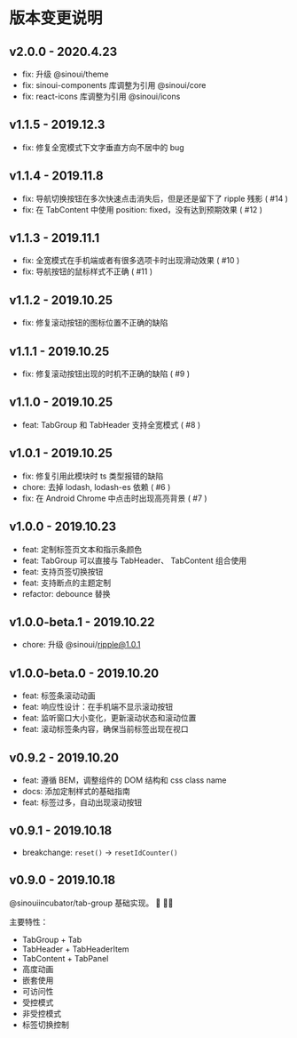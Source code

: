 # 版本变更说明

## v2.0.0 - 2020.4.23

- fix: 升级 @sinoui/theme
- fix: sinoui-components 库调整为引用 @sinoui/core
- fix: react-icons 库调整为引用 @sinoui/icons

## v1.1.5 - 2019.12.3

- fix: 修复全宽模式下文字垂直方向不居中的 bug

## v1.1.4 - 2019.11.8

- fix: 导航切换按钮在多次快速点击消失后，但是还是留下了 ripple 残影 ( #14 )
- fix: 在 TabContent 中使用 position: fixed，没有达到预期效果 ( #12 )

## v1.1.3 - 2019.11.1

- fix: 全宽模式在手机端或者有很多选项卡时出现滑动效果 ( #10 )
- fix: 导航按钮的鼠标样式不正确 ( #11 )

## v1.1.2 - 2019.10.25

- fix: 修复滚动按钮的图标位置不正确的缺陷

## v1.1.1 - 2019.10.25

- fix: 修复滚动按钮出现的时机不正确的缺陷 ( #9 )

## v1.1.0 - 2019.10.25

- feat: TabGroup 和 TabHeader 支持全宽模式 ( #8 )

## v1.0.1 - 2019.10.25

- fix: 修复引用此模块时 ts 类型报错的缺陷
- chore: 去掉 lodash, lodash-es 依赖 ( #6 )
- fix: 在 Android Chrome 中点击时出现高亮背景 ( #7 )

## v1.0.0 - 2019.10.23

- feat: 定制标签页文本和指示条颜色
- feat: TabGroup 可以直接与 TabHeader、 TabContent 组合使用
- feat: 支持页签切换按钮
- feat: 支持断点的主题定制
- refactor: debounce 替换

## v1.0.0-beta.1 - 2019.10.22

- chore: 升级 @sinoui/ripple@1.0.1

## v1.0.0-beta.0 - 2019.10.20

- feat: 标签条滚动动画
- feat: 响应性设计：在手机端不显示滚动按钮
- feat: 监听窗口大小变化，更新滚动状态和滚动位置
- feat: 滚动标签条内容，确保当前标签出现在视口

## v0.9.2 - 2019.10.20

- feat: 遵循 BEM，调整组件的 DOM 结构和 css class name
- docs: 添加定制样式的基础指南
- feat: 标签过多，自动出现滚动按钮

## v0.9.1 - 2019.10.18

- breakchange: `reset()` -> `resetIdCounter()`

## v0.9.0 - 2019.10.18

@sinouiincubator/tab-group 基础实现。 :tada: :tada::tada:

主要特性：

- TabGroup + Tab
- TabHeader + TabHeaderItem
- TabContent + TabPanel
- 高度动画
- 嵌套使用
- 可访问性
- 受控模式
- 非受控模式
- 标签切换控制
